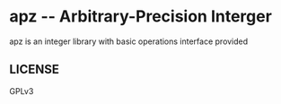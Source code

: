 # apz -- Arbitrary-Precision Interger

apz is an integer library with basic operations interface provided


## LICENSE

GPLv3
